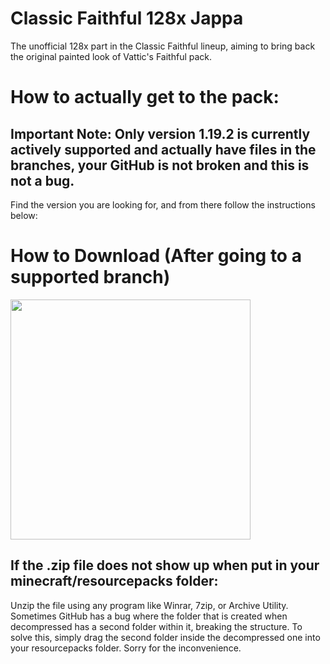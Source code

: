 # Classic Faithful 128x Jappa
The unofficial 128x part in the Classic Faithful lineup, aiming to bring back the original painted look of Vattic's Faithful pack.

# How to actually get to the pack:
## Important Note: Only version 1.19.2 is currently actively supported and actually have files in the branches, your GitHub is not broken and this is not a bug.

Find the version you are looking for, and from there follow the instructions below:

# How to Download (After going to a supported branch)

<img src="https://user-images.githubusercontent.com/75297863/163903656-b32b9686-c147-469b-bb3f-808ab6d6bc36.png" align="center" height="384px">

## If the .zip file does not show up when put in your minecraft/resourcepacks folder:

Unzip the file using any program like Winrar, 7zip, or Archive Utility. Sometimes GitHub has a bug where the folder that is created when decompressed has a second folder within it, breaking the structure. To solve this, simply drag the second folder inside the decompressed one into your resourcepacks folder. Sorry for the inconvenience.
